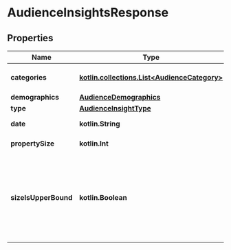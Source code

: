 
# AudienceInsightsResponse

## Properties
Name | Type | Description | Notes
------------ | ------------- | ------------- | -------------
**categories** | [**kotlin.collections.List&lt;AudienceCategory&gt;**](AudienceCategory.md) | Category interest distribution |  [optional]
**demographics** | [**AudienceDemographics**](AudienceDemographics.md) |  |  [optional]
**type** | [**AudienceInsightType**](AudienceInsightType.md) |  |  [optional]
**date** | **kotlin.String** | Generation date |  [optional]
**propertySize** | **kotlin.Int** | Population count. |  [optional]
**sizeIsUpperBound** | **kotlin.Boolean** | Indicates whether the audience size has been rounded up to the next highest upper boundary. |  [optional]



